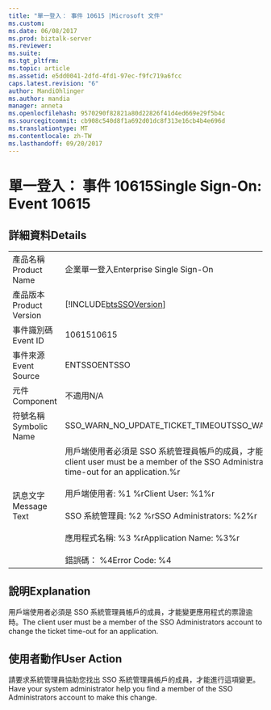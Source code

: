 ```yaml
---
title: "單一登入： 事件 10615 |Microsoft 文件"
ms.custom: 
ms.date: 06/08/2017
ms.prod: biztalk-server
ms.reviewer: 
ms.suite: 
ms.tgt_pltfrm: 
ms.topic: article
ms.assetid: e5dd0041-2dfd-4fd1-97ec-f9fc719a6fcc
caps.latest.revision: "6"
author: MandiOhlinger
ms.author: mandia
manager: anneta
ms.openlocfilehash: 9570290f82821a80d22826f41d4ed669e29f5b4c
ms.sourcegitcommit: cb908c540d8f1a692d01dc8f313e16cb4b4e696d
ms.translationtype: MT
ms.contentlocale: zh-TW
ms.lasthandoff: 09/20/2017
---
```

# <a name="single-sign-on-event-10615"></a><span data-ttu-id="3d5f7-102">單一登入： 事件 10615</span><span class="sxs-lookup"><span data-stu-id="3d5f7-102">Single Sign-On: Event 10615</span></span>
## <a name="details"></a><span data-ttu-id="3d5f7-103">詳細資料</span><span class="sxs-lookup"><span data-stu-id="3d5f7-103">Details</span></span>  
  
|||  
|-|-|  
|<span data-ttu-id="3d5f7-104">產品名稱</span><span class="sxs-lookup"><span data-stu-id="3d5f7-104">Product Name</span></span>|<span data-ttu-id="3d5f7-105">企業單一登入</span><span class="sxs-lookup"><span data-stu-id="3d5f7-105">Enterprise Single Sign-On</span></span>|  
|<span data-ttu-id="3d5f7-106">產品版本</span><span class="sxs-lookup"><span data-stu-id="3d5f7-106">Product Version</span></span>|[!INCLUDE[btsSSOVersion](../includes/btsssoversion-md.md)]|  
|<span data-ttu-id="3d5f7-107">事件識別碼</span><span class="sxs-lookup"><span data-stu-id="3d5f7-107">Event ID</span></span>|<span data-ttu-id="3d5f7-108">10615</span><span class="sxs-lookup"><span data-stu-id="3d5f7-108">10615</span></span>|  
|<span data-ttu-id="3d5f7-109">事件來源</span><span class="sxs-lookup"><span data-stu-id="3d5f7-109">Event Source</span></span>|<span data-ttu-id="3d5f7-110">ENTSSO</span><span class="sxs-lookup"><span data-stu-id="3d5f7-110">ENTSSO</span></span>|  
|<span data-ttu-id="3d5f7-111">元件</span><span class="sxs-lookup"><span data-stu-id="3d5f7-111">Component</span></span>|<span data-ttu-id="3d5f7-112">不適用</span><span class="sxs-lookup"><span data-stu-id="3d5f7-112">N/A</span></span>|  
|<span data-ttu-id="3d5f7-113">符號名稱</span><span class="sxs-lookup"><span data-stu-id="3d5f7-113">Symbolic Name</span></span>|<span data-ttu-id="3d5f7-114">SSO_WARN_NO_UPDATE_TICKET_TIMEOUT</span><span class="sxs-lookup"><span data-stu-id="3d5f7-114">SSO_WARN_NO_UPDATE_TICKET_TIMEOUT</span></span>|  
|<span data-ttu-id="3d5f7-115">訊息文字</span><span class="sxs-lookup"><span data-stu-id="3d5f7-115">Message Text</span></span>|<span data-ttu-id="3d5f7-116">用戶端使用者必須是 SSO 系統管理員帳戶的成員，才能變更 application.%r 票證逾時</span><span class="sxs-lookup"><span data-stu-id="3d5f7-116">The client user must be a member of the SSO Administrators account to change the ticket time-out for an application.%r</span></span><br /><br /> <span data-ttu-id="3d5f7-117">用戶端使用者: %1 %r</span><span class="sxs-lookup"><span data-stu-id="3d5f7-117">Client User: %1%r</span></span><br /><br /> <span data-ttu-id="3d5f7-118">SSO 系統管理員: %2 %r</span><span class="sxs-lookup"><span data-stu-id="3d5f7-118">SSO Administrators: %2%r</span></span><br /><br /> <span data-ttu-id="3d5f7-119">應用程式名稱: %3 %r</span><span class="sxs-lookup"><span data-stu-id="3d5f7-119">Application Name: %3%r</span></span><br /><br /> <span data-ttu-id="3d5f7-120">錯誤碼： %4</span><span class="sxs-lookup"><span data-stu-id="3d5f7-120">Error Code: %4</span></span>|  
  
## <a name="explanation"></a><span data-ttu-id="3d5f7-121">說明</span><span class="sxs-lookup"><span data-stu-id="3d5f7-121">Explanation</span></span>  
 <span data-ttu-id="3d5f7-122">用戶端使用者必須是 SSO 系統管理員帳戶的成員，才能變更應用程式的票證逾時。</span><span class="sxs-lookup"><span data-stu-id="3d5f7-122">The client user must be a member of the SSO Administrators account to change the ticket time-out for an application.</span></span>  
  
## <a name="user-action"></a><span data-ttu-id="3d5f7-123">使用者動作</span><span class="sxs-lookup"><span data-stu-id="3d5f7-123">User Action</span></span>  
 <span data-ttu-id="3d5f7-124">請要求系統管理員協助您找出 SSO 系統管理員帳戶的成員，才能進行這項變更。</span><span class="sxs-lookup"><span data-stu-id="3d5f7-124">Have your system administrator help you find a member of the SSO Administrators account to make this change.</span></span>